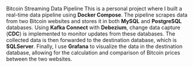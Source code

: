 Bitcoin Streaming Data Pipeline
This is a personal project where I built a real-time data pipeline using **Docker Compose**. The pipeline scrapes data from two Bitcoin websites and stores it in both **MySQL** and **PostgreSQL** databases. Using **Kafka Connect** with **Debezium**, change data capture (**CDC**) is implemented to monitor updates from these databases. The collected data is then forwarded to the destination database, which is **SQLServer**. Finally, I use **Grafana** to visualize the data in the destination database, allowing for the calculation and comparison of Bitcoin prices between the two websites.
